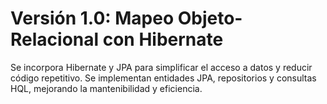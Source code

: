 # Versión 1.0: Mapeo Objeto-Relacional con Hibernate

Se incorpora Hibernate y JPA para simplificar el acceso a datos y reducir código repetitivo. Se implementan entidades JPA, repositorios y consultas HQL, mejorando la mantenibilidad y eficiencia.